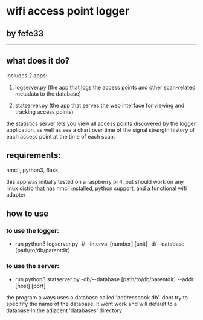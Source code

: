 <h1>wifi access point logger</h1>
<h2>by fefe33</h2>
<hr>
<h2>what does it do?</h2>
<p>includes 2 apps:</p>
<ol>
  <li><p>logserver.py (the app that logs the access points and other scan-related metadata to the database)</p></li>
  <li><p>statserver.py (the app that serves the web interface for viewing and tracking access points)</p></li>
</ol>
<p>the statistics server lets you view all access points discovered by the logger application, as well as see a chart over time of the signal strength history of each access point at the time of each scan.</p>

<h2>requirements:</h2>
<p>nmcli, python3, flask</p>
<p>this app was initially tested on a raspberry pi 4, but should work on any linux distro that has nmcli installed, python support, and a functional wifi adapter</p>
<h2>how to use</h2>
<h3>to use the logger:</h3>
<ul>
  <li><p>run python3 logserver.py -i/--interval [number] [unit] -d/--database [path/to/db/parentdir] </p></li>
</ul>
<h3>to use the server:</h3>
<ul>
  <li><p>run python3 statserver.py -db/--database [path/to/db/parentdir] --addr [host] [port] </p></li>
</ul>
<p>the program always uses a database called 'addressbook.db'. dont try to specifify the name of the database. it wont work and will default to a database in the adjacent 'databases' directory</p>
